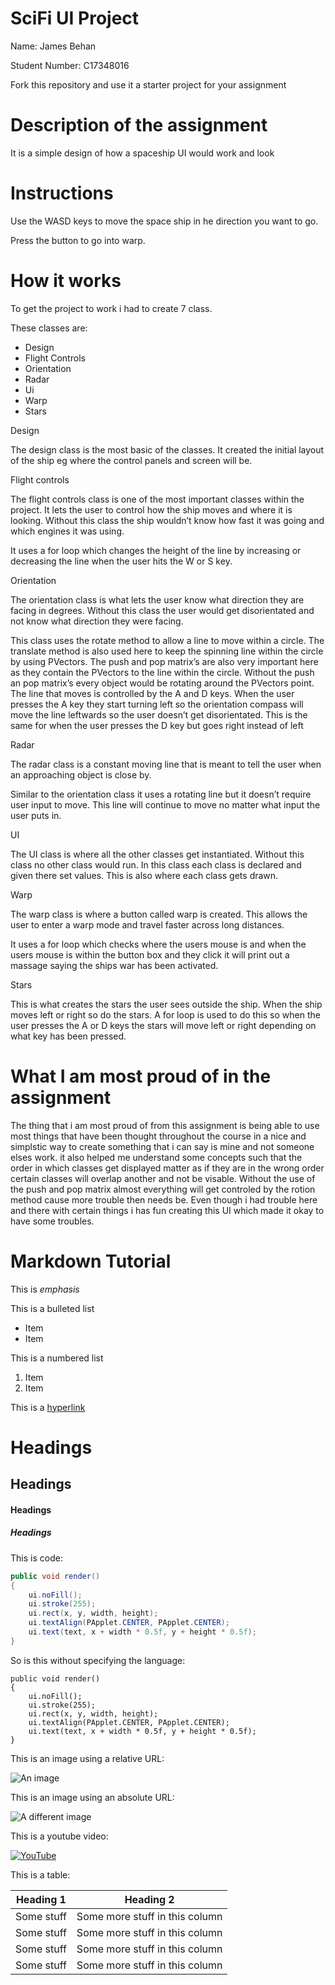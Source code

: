 # SciFi UI Project

Name: James Behan

Student Number: C17348016

Fork this repository and use it a starter project for your assignment

# Description of the assignment

It is a simple design of how a spaceship UI would work and look 

# Instructions

Use the WASD keys to move the space ship in he direction you want to go.

Press the button to go into warp.

# How it works

To get the project to work i had to create 7 class.

These classes are: 
- Design 
- Flight Controls  
- Orientation 
- Radar 
- Ui 
- Warp 
- Stars 

Design

The design class is the most basic of the classes. It created the initial layout of the ship eg where the control panels and screen will be. 

Flight controls 

The flight controls class is one of the most important classes within the project. It lets the user to control how the ship moves and where it is looking. Without this class the ship wouldn’t know how fast it was going and which engines it was using.

It uses a for loop which changes the height of the line by increasing or decreasing the line when the user hits the W or S key.  

Orientation  

The orientation class is what lets the user know what direction they are facing in degrees. Without this class the user would get disorientated and not know what direction they were facing.

This class uses the rotate method to allow a line to move within a circle. The translate method is also used here to keep the spinning line within the circle by using PVectors. The push and pop matrix’s are also very important here as they contain the PVectors to the line within the circle. Without the push an pop matrix’s every object would be rotating around the PVectors point. 
The line that moves is controlled by the A and D keys. When the user presses the A key they start turning left so the orientation compass will move the line leftwards so the user doesn’t get disorientated. This is the same for when the user presses the D key but goes right instead of left

Radar 

The radar class is a constant moving line that is meant to tell the user when an approaching object is close by. 

Similar to the orientation class it uses a rotating line but it doesn’t require user input to move. This line will continue to move no matter what input the user puts in. 

UI

The UI class is where all the other classes get instantiated. Without this class no other class would run. In this class each class is declared and given there set values. This is also where each class gets drawn. 

Warp 

The warp class is where a button called warp is created. This allows the user to enter a warp mode and travel faster across long distances. 

It uses a for loop which checks where the users mouse is and when the users mouse is within the button box and they click it will print out a massage saying the ships war has been activated. 

Stars

This is what creates the stars the user sees outside the ship. When the ship moves left or right so do the stars. A for loop is used to do this so when the user presses the A or D keys the stars will move left or right depending on what key has been pressed. 


# What I am most proud of in the assignment

The thing that i am most proud of from this assignment is being able to use most things that have been thought throughout the course in a nice and simplstic way to create something that i can say is mine and not someone elses work. it also helped me understand some concepts such that the order in which classes get displayed matter as if they are in the wrong order certain classes will overlap another and not be visable. Without the use of the push and pop matrix almost everything will get controled by the rotion method cause more trouble then needs be. Even though i had trouble here and there with certain things i has fun creating this UI which made it okay to have some troubles.   

# Markdown Tutorial

This is *emphasis*

This is a bulleted list

- Item
- Item

This is a numbered list

1. Item
1. Item

This is a [hyperlink](http://bryanduggan.org)

# Headings
## Headings
#### Headings
##### Headings

This is code:

```Java
public void render()
{
	ui.noFill();
	ui.stroke(255);
	ui.rect(x, y, width, height);
	ui.textAlign(PApplet.CENTER, PApplet.CENTER);
	ui.text(text, x + width * 0.5f, y + height * 0.5f);
}
```

So is this without specifying the language:

```
public void render()
{
	ui.noFill();
	ui.stroke(255);
	ui.rect(x, y, width, height);
	ui.textAlign(PApplet.CENTER, PApplet.CENTER);
	ui.text(text, x + width * 0.5f, y + height * 0.5f);
}
```

This is an image using a relative URL:

![An image](images/p8.png)

This is an image using an absolute URL:

![A different image](https://i.gyazo.com/110978af347a442b48e44b8b9d268dda.png)

This is a youtube video:

[![YouTube](https://i.ytimg.com/vi/a7CjNLhmqGI/hqdefault.jpg)](https://www.youtube.com/watch?v=a7CjNLhmqGI&feature=youtu.be)

This is a table:

| Heading 1 | Heading 2 |
|-----------|-----------|
|Some stuff | Some more stuff in this column |
|Some stuff | Some more stuff in this column |
|Some stuff | Some more stuff in this column |
|Some stuff | Some more stuff in this column |

